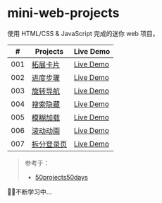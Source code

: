 # mini-web-projects
使用 HTML/CSS & JavaScript 完成的迷你 web 项目。

|  #  | Projects                                                           | Live Demo                                                   |
| :-: | --------------------------------------------------------------- | --------------------------------------------------------------- |
| 001 | [拓展卡片](001)                                                  | [Live Demo](https://double-fan.github.io/mini-web-projects/001)   |
| 002 | [进度步骤](002)                                                  | [Live Demo](https://double-fan.github.io/mini-web-projects/002)   |
| 003 | [旋转导航](003)                                                  | [Live Demo](https://double-fan.github.io/mini-web-projects/003)   |
| 004 | [搜索隐藏](004)                                                  | [Live Demo](https://double-fan.github.io/mini-web-projects/004)   |
| 005 | [模糊加载](005)                                                  | [Live Demo](https://double-fan.github.io/mini-web-projects/005)   |
| 006 | [滚动动画](006)                                                  | [Live Demo](https://double-fan.github.io/mini-web-projects/006)   |
| 007 | [拆分登录页](007)                                                | [Live Demo](https://double-fan.github.io/mini-web-projects/007)   |

>参考于：
> - [50projects50days](https://github.com/bradtraversy/50projects50days)
> 

👨‍💻不断学习中...